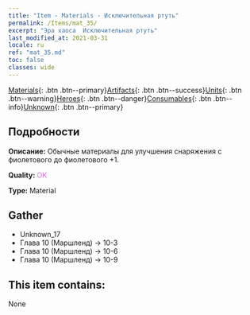 ```yaml
---
title: "Item - Materials - Исключительная ртуть"
permalink: /Items/mat_35/
excerpt: "Эра хаоса  Исключительная ртуть"
last_modified_at: 2021-03-31
locale: ru
ref: "mat_35.md"
toc: false
classes: wide
---
```

 [Materials](/ru/Items/){: .btn .btn--primary}[Artifacts](/ru/Items/Artifacts/){: .btn .btn--success}[Units](/ru/Items/Units/){: .btn .btn--warning}[Heroes](/ru/Items/Heroes/){: .btn .btn--danger}[Consumables](/ru/Items/Consumables/){: .btn .btn--info}[Unknown](/ru/Items/Unknown/){: .btn .btn--primary}

## Подробности
 **Описание:** Обычные материалы для улучшения снаряжения c фиолетового до фиолетового +1.

 **Quality:** <span style="color: #DA70D6">OK</span>

 **Type:** Material

## Gather

*    Unknown_17 
*    Глава 10 (Маршленд) -> 10-3 
*    Глава 10 (Маршленд) -> 10-6 
*    Глава 10 (Маршленд) -> 10-9 

## This item contains:

  None

